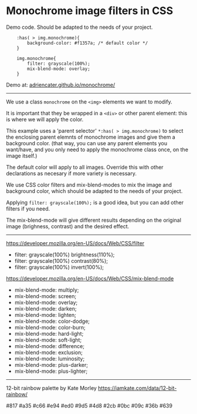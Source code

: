 # Monochrome image filters in CSS
 
Demo code. Should be adapted to the needs of your project.

```
	:has( > img.monochrome){
		background-color: #f1357a; /* default color */
	}

	img.monochrome{ 
		filter: grayscale(100%); 
		mix-blend-mode: overlay;
	}
```

Demo at: [adriencater.github.io/monochrome/](https://adriencater.github.io/monochrome/)

- - - - -

We use a class `monochrome` on the `<img>` elements we want to modify.

It is important that they be wrapped in a `<div>` or other parent element: this is where we will apply the color.

This example uses a 'parent selector' `*:has( > img.monochrome)` to select the enclosing parent elemnts of monochrome images and give them a background color. (that way, you can use any parent elements you want/have, and you only need to apply the monochrome class once, on the image itself.)

The default color will apply to all images. Override this with other declarations as necesary if more variety is necessary.

We use CSS color filters and mix-blend-modes to mix the image and background color, which should be adapted to the needs of your project. 

Applying `filter: grayscale(100%);` is a good idea, but you can add other filters if you need.

The mix-blend-mode will give different results depending on the original image (brighness, contrast) and the desired effect.

- - - - --

https://developer.mozilla.org/en-US/docs/Web/CSS/filter
- filter: grayscale(100%) brightness(110%);
- filter: grayscale(100%) contrast(80%);
- filter: grayscale(100%) invert(100%);

https://developer.mozilla.org/en-US/docs/Web/CSS/mix-blend-mode
- mix-blend-mode: multiply;
- mix-blend-mode: screen;
- mix-blend-mode: overlay;
- mix-blend-mode: darken;
- mix-blend-mode: lighten;
- mix-blend-mode: color-dodge;
- mix-blend-mode: color-burn;
- mix-blend-mode: hard-light;
- mix-blend-mode: soft-light;
- mix-blend-mode: difference;
- mix-blend-mode: exclusion;
- mix-blend-mode: luminosity;
- mix-blend-mode: plus-darker;
- mix-blend-mode: plus-lighter;


- - - - -

12-bit rainbow palette by Kate Morley
https://iamkate.com/data/12-bit-rainbow/

#817
#a35
#c66
#e94
#ed0
#9d5
#4d8
#2cb
#0bc
#09c
#36b
#639